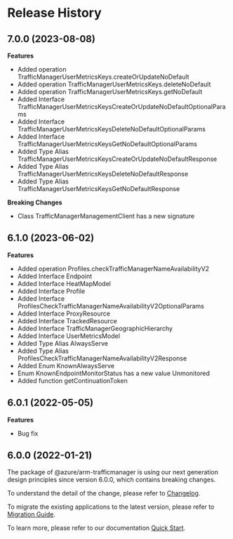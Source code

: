 # Release History
    
## 7.0.0 (2023-08-08)
    
**Features**

  - Added operation TrafficManagerUserMetricsKeys.createOrUpdateNoDefault
  - Added operation TrafficManagerUserMetricsKeys.deleteNoDefault
  - Added operation TrafficManagerUserMetricsKeys.getNoDefault
  - Added Interface TrafficManagerUserMetricsKeysCreateOrUpdateNoDefaultOptionalParams
  - Added Interface TrafficManagerUserMetricsKeysDeleteNoDefaultOptionalParams
  - Added Interface TrafficManagerUserMetricsKeysGetNoDefaultOptionalParams
  - Added Type Alias TrafficManagerUserMetricsKeysCreateOrUpdateNoDefaultResponse
  - Added Type Alias TrafficManagerUserMetricsKeysDeleteNoDefaultResponse
  - Added Type Alias TrafficManagerUserMetricsKeysGetNoDefaultResponse

**Breaking Changes**

  - Class TrafficManagerManagementClient has a new signature
    
    
## 6.1.0 (2023-06-02)
    
**Features**

  - Added operation Profiles.checkTrafficManagerNameAvailabilityV2
  - Added Interface Endpoint
  - Added Interface HeatMapModel
  - Added Interface Profile
  - Added Interface ProfilesCheckTrafficManagerNameAvailabilityV2OptionalParams
  - Added Interface ProxyResource
  - Added Interface TrackedResource
  - Added Interface TrafficManagerGeographicHierarchy
  - Added Interface UserMetricsModel
  - Added Type Alias AlwaysServe
  - Added Type Alias ProfilesCheckTrafficManagerNameAvailabilityV2Response
  - Added Enum KnownAlwaysServe
  - Enum KnownEndpointMonitorStatus has a new value Unmonitored
  - Added function getContinuationToken
    
## 6.0.1 (2022-05-05)

**Features**

  - Bug fix
 
## 6.0.0 (2022-01-21)

The package of @azure/arm-trafficmanager is using our next generation design principles since version 6.0.0, which contains breaking changes.

To understand the detail of the change, please refer to [Changelog](https://aka.ms/js-track2-changelog).

To migrate the existing applications to the latest version, please refer to [Migration Guide](https://aka.ms/js-track2-migration-guide).

To learn more, please refer to our documentation [Quick Start](https://aka.ms/js-track2-quickstart).
